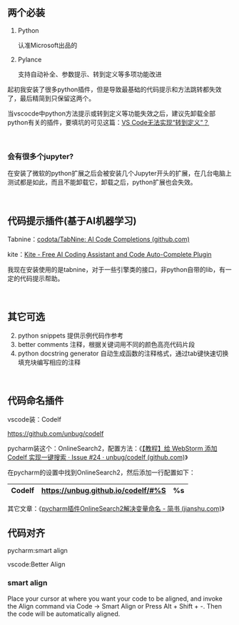 ## 两个必装

1. Python 

   认准Microsoft出品的

2. Pylance

    支持自动补全、参数提示、转到定义等多项功能改进

起初我安装了很多python插件，但是导致最基础的代码提示和方法跳转都失效了，最后精简到只保留这两个。

当vscocde中python方法提示或转到定义等功能失效之后，建议先卸载全部python有关的插件，要填坑的可见这篇：[VS Code无法实现“转到定义“？](https://zhuanlan.zhihu.com/p/344118024)

<br/>

### 会有很多个jupyter?

在安装了微软的python扩展之后会被安装几个Jupyter开头的扩展，在几台电脑上测试都是如此，而且不能卸载它，卸载之后，python扩展也会失效。

<br/>

## 代码提示插件(基于AI机器学习)

Tabnine：[codota/TabNine: AI Code Completions (github.com)](https://github.com/codota/TabNine)

kite：[Kite - Free AI Coding Assistant and Code Auto-Complete Plugin](https://www.kite.com/)

我现在安装使用的是tabnine，对于一些引擎类的接口，非python自带的lib，有一定的代码提示帮助。

<br/>

## 其它可选

2. python snippets
    提供示例代码作参考
3. better comments
    注释，根据关键词用不同的颜色高亮代码片段
4. python docstring generator
    自动生成函数的注释格式，通过tab键快速切换填充块编写相应的注释

<br/>

## 代码命名插件

vscode装：Codelf

https://github.com/unbug/codelf

pycharm装这个：OnlineSearch2，配置方法：《[【教程】给 WebStorm 添加 Codelf 实现一键搜索 · Issue #24 · unbug/codelf (github.com)](https://github.com/unbug/codelf/issues/24)》

在pycharm的设置中找到OnlineSearch2，然后添加一行配置如下：

| Codelf | https://unbug.github.io/codelf/#%S | %s   |
| ------ | ---------------------------------- | ---- |

其它文章：《[pycharm插件OnlineSearch2解决变量命名 - 简书 (jianshu.com)](https://www.jianshu.com/p/8c68348d83e6)》

## 代码对齐

pycharm:smart align

vscode:Better Align

### smart align

Place your cursor at where you want your code to be aligned, and invoke the Align command via Code -> Smart Align or Press Alt + Shift + -. Then the code will be automatically aligned.
